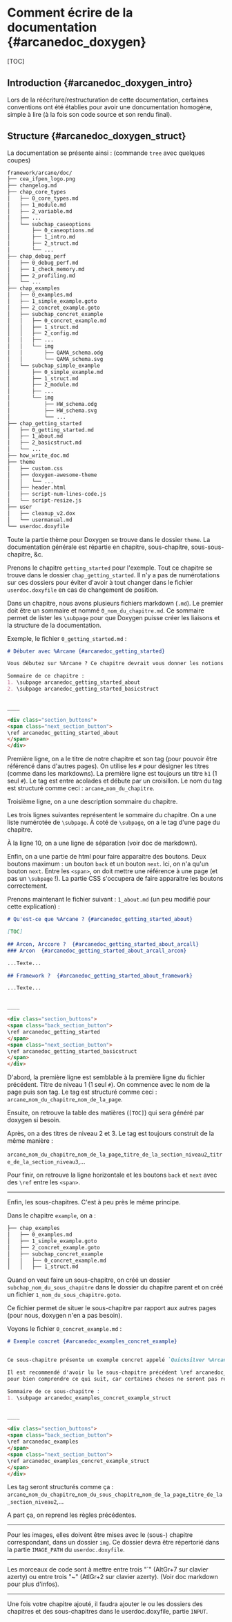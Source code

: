 # Comment écrire de la documentation {#arcanedoc_doxygen}

[TOC]


## Introduction {#arcanedoc_doxygen_intro}

Lors de la réécriture/restructuration de cette documentation,
certaines conventions ont été établies pour avoir une
doncumentation homogène, simple à lire (à la fois son code source
et son rendu final).

## Structure {#arcanedoc_doxygen_struct}

La documentation se présente ainsi :
(commande `tree` avec quelques coupes)
```sh
framework/arcane/doc/
├── cea_ifpen_logo.png
├── changelog.md
├── chap_core_types
│   ├── 0_core_types.md
│   ├── 1_module.md
│   ├── 2_variable.md
│   ├── ...
│   └── subchap_caseoptions
│       ├── 0_caseoptions.md
│       ├── 1_intro.md
│       ├── 2_struct.md
│       └── ...
├── chap_debug_perf
│   ├── 0_debug_perf.md
│   ├── 1_check_memory.md
│   ├── 2_profiling.md
│   └── ...
├── chap_examples
│   ├── 0_examples.md
│   ├── 1_simple_example.goto
│   ├── 2_concret_example.goto
│   ├── subchap_concret_example
│   │   ├── 0_concret_example.md
│   │   ├── 1_struct.md
│   │   ├── 2_config.md
│   │   ├── ...
│   │   └── img
│   │       ├── QAMA_schema.odg
│   │       └── QAMA_schema.svg
│   └── subchap_simple_example
│       ├── 0_simple_example.md
│       ├── 1_struct.md
│       ├── 2_module.md
│       ├── ...
│       └── img
│           ├── HW_schema.odg
│           ├── HW_schema.svg
│           └── ...
├── chap_getting_started
│   ├── 0_getting_started.md
│   ├── 1_about.md
│   ├── 2_basicstruct.md
│   └── ...
├── how_write_doc.md
├── theme
│   ├── custom.css
│   ├── doxygen-awesome-theme
│   │   └── ...
│   ├── header.html
│   ├── script-num-lines-code.js
│   └── script-resize.js
├── user
│   ├── cleanup_v2.dox
│   └── usermanual.md
└── userdoc.doxyfile
```

Toute la partie thème pour Doxygen se trouve dans le dossier `theme`.
La documentation générale est répartie en chapitre, sous-chapitre, sous-sous-chapitre, &c.

Prenons le chapitre `getting_started` pour l'exemple.
Tout ce chapitre se trouve dans le dossier `chap_getting_started`. Il n'y a pas
de numérotations sur ces dossiers pour éviter d'avoir à tout changer dans
le fichier `userdoc.doxyfile` en cas de changement de position.

Dans un chapitre, nous avons plusieurs fichiers markdown (`.md`).
Le premier doit être un sommaire et nommé `0_nom_du_chapitre.md`.
Ce sommaire permet de lister les `\subpage` pour que Doxygen puisse créer
les liaisons et la structure de la documentation.

Exemple, le fichier `0_getting_started.md` :
```md
# Débuter avec %Arcane {#arcanedoc_getting_started}

Vous débutez sur %Arcane ? Ce chapitre devrait vous donner les notions de bases.

Sommaire de ce chapitre :
1. \subpage arcanedoc_getting_started_about
2. \subpage arcanedoc_getting_started_basicstruct


____

<div class="section_buttons">
<span class="next_section_button">
\ref arcanedoc_getting_started_about
</span>
</div>
```

Première ligne, on a le titre de notre chapitre et son tag (pour pouvoir être référencé
dans d'autres pages).
On utilise les `#` pour désigner les titres (comme dans les markdowns).
La première ligne est toujours un titre `h1` (1 seul `#`).
Le tag est entre acolades et débute par un croisillon.
Le nom du tag est structuré comme ceci :
`arcane`\_`nom_du_chapitre`.

Troisième ligne, on a une description sommaire du chapitre.

Les trois lignes suivantes représentent le sommaire du chapitre.
On a une liste numérotée de `\subpage`. 
À coté de `\subpage`, on a le tag d'une page du chapitre.

À la ligne 10, on a une ligne de séparation (voir doc de markdown).

Enfin, on a une partie de html pour faire apparaitre des boutons.
Deux boutons maximum : un bouton `back` et un bouton `next`.
Ici, on n'a qu'un bouton `next`. Entre les `<span>`, on doit mettre
une référence à une page (et pas un `\subpage` !). La partie CSS
s'occupera de faire apparaitre les boutons correctement.

Prenons maintenant le fichier suivant : `1_about.md` (un peu modifié pour
cette explication) :

```md
# Qu'est-ce que %Arcane ? {#arcanedoc_getting_started_about}

[TOC]

## Arcon, Arccore ?  {#arcanedoc_getting_started_about_arcall}
### Arcon  {#arcanedoc_getting_started_about_arcall_arcon}

...Texte...

## Framework ?  {#arcanedoc_getting_started_about_framework}

...Texte...


____

<div class="section_buttons">
<span class="back_section_button">
\ref arcanedoc_getting_started
</span>
<span class="next_section_button">
\ref arcanedoc_getting_started_basicstruct
</span>
</div>
```

D'abord, la première ligne est semblable à la première ligne
du fichier précédent.
Titre de niveau 1 (1 seul `#`). On commence avec le nom de la page
puis son tag.
Le tag est structuré comme ceci :
`arcane`\_`nom_du_chapitre`\_`nom_de_la_page`.

Ensuite, on retrouve la table des matières (`[TOC]`) qui sera généré
par doxygen si besoin.

Après, on a des titres de niveau 2 et 3.
Le tag est toujours construit de la même manière :

`arcane`\_`nom_du_chapitre`\_`nom_de_la_page`\_`titre_de_la_section_niveau2`\_`titre_de_la_section_niveau3`,...

Pour finir, on retrouve la ligne horizontale et les boutons `back` et `next` avec des `\ref` entre les `<span>`.

____

Enfin, les sous-chapitres. C'est à peu près le même principe.

Dans le chapitre `example`, on a :
```sh
├── chap_examples
│   ├── 0_examples.md
│   ├── 1_simple_example.goto
│   ├── 2_concret_example.goto
│   ├── subchap_concret_example
│   │   ├── 0_concret_example.md
│   │   ├── 1_struct.md
```

Quand on veut faire un sous-chapitre, on créé un dossier `subchap_nom_du_sous_chapitre`
dans le dossier du chapitre parent et on créé un fichier `1_nom_du_sous_chapitre.goto`.

Ce fichier permet de situer le sous-chapitre par rapport aux autres pages (pour nous,
doxygen n'en a pas besoin).

Voyons le fichier `0_concret_example.md` :
```md
# Exemple concret {#arcanedoc_examples_concret_example}


Ce sous-chapitre présente un exemple concret appelé `Quicksilver %Arcane Mini-App`.

Il est recommendé d'avoir lu le sous-chapitre précédent \ref arcanedoc_examples_simple_example
pour bien comprendre ce qui suit, car certaines choses ne seront pas répétées ici.

Sommaire de ce sous-chapitre :
1. \subpage arcanedoc_examples_concret_example_struct


____

<div class="section_buttons">
<span class="back_section_button">
\ref arcanedoc_examples
</span>
<span class="next_section_button">
\ref arcanedoc_examples_concret_example_struct
</span>
</div>
```

Les tag seront structurés comme ça :
`arcane`\_`nom_du_chapitre`\_`nom_du_sous_chapitre`\_`nom_de_la_page`\_`titre_de_la_section_niveau2`,...

A part ça, on reprend les règles précédentes.

____

Pour les images, elles doivent être mises avec le (sous-) chapitre correspondant,
dans un dossier `img`. Ce dossier devra être répertorié dans la partie
`IMAGE_PATH` du `userdoc.doxyfile`.

____

Les morceaux de code sont à mettre entre trois "`" (AltGr+7 sur clavier azerty) ou 
entre trois "~" (AtlGr+2 sur clavier azerty).
(Voir doc markdown pour plus d'infos).

____

Une fois votre chapitre ajouté, il faudra ajouter le ou les dossiers des chapitres
et des sous-chapitres dans le userdoc.doxyfile, partie `INPUT`.
